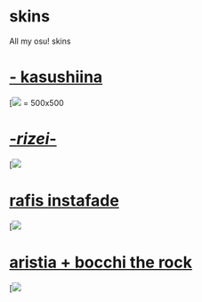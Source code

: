 # skins
All my osu! skins




# [- kasushiina](https://github.com/rudj-skinhub/woal/raw/tyfh/knko/-%20kasushiina.osk)
[![](https://i.ibb.co/kVZ7vKV/screenshot039.jpg) = 500x500

# [-_rizei_-](https://github.com/rudj-skinhub/woal/raw/tyfh/knko/-_rizei_-.osk)
[![](https://i.ibb.co/5RxH3Jg/screenshot050.jpg)

# [rafis instafade](https://cdn.discordapp.com/attachments/880413183347687518/1110613782130077786/-_rafis.osk)
[![](https://i.ibb.co/RDZhDcw/screenshot102.jpg)


# [aristia + bocchi the rock](https://cdn.discordapp.com/attachments/880413183347687518/1110615784587268136/-_BOCCHI_BOCCHI.osk)
[![](https://i.ibb.co/881nMWc/screenshot104.jpg)


#

  <br></br>
  </p>
